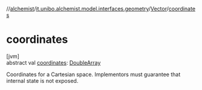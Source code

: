//[alchemist](../../../index.md)/[it.unibo.alchemist.model.interfaces.geometry](../index.md)/[Vector](index.md)/[coordinates](coordinates.md)

# coordinates

[jvm]\
abstract val [coordinates](coordinates.md): [DoubleArray](https://kotlinlang.org/api/latest/jvm/stdlib/kotlin/-double-array/index.html)

Coordinates for a Cartesian space. Implementors must guarantee that internal state is not exposed.
